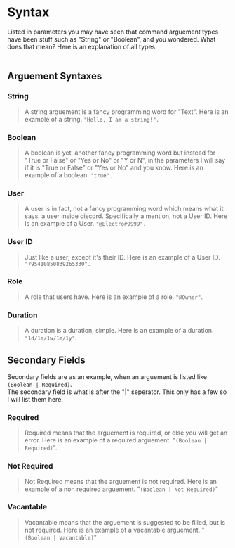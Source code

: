 # Syntax

Listed in parameters you may have seen that command arguement types have been stuff such as "String" or "Boolean", and you wondered. What does that mean? Here is an explanation of all types. <br> <br>


## Arguement Syntaxes

### String <br>
> A string arguement is a fancy programming word for "Text". Here is an example of a string. ``"Hello, I am a string!".``

### Boolean <br>
> A boolean is yet, another fancy programming word but instead for "True or False" or "Yes or No" or "Y or N", in the parameters I will say if it is "True or False" or "Yes or No" and you know. Here is an example of a boolean. ``"true".``

### User <br>
> A user is in fact, not a fancy programming word which means what it says, a user inside discord. Specifically a mention, not a User ID. Here is an example of a User. ``"@Electro#9999".``

### User ID <br>
> Just like a user, except it's their ID. Here is an example of a User ID. ``"795410850839265330".``

### Role <br>
> A role that users have. Here is an example of a role. ``"@Owner"``.

### Duration <br>
> A duration is a duration, simple. Here is an example of a duration. ``"1d/1m/1w/1m/1y"``.

## Secondary Fields <br>
Secondary fields are as an example, when an arguement is listed like ``(Boolean | Required)``. <br>
The secondary field is what is after the "|" seperator. This only has a few so I will list them here. <br>

### Required <br>
> Required means that the arguement is required, or else you will get an error. Here is an example of a required arguement. "``(Boolean | Required)``".

### Not Required <br>
> Not Required means that the arguement is not required. Here is an example of a non required arguement. "``(Boolean | Not Required)``"

### Vacantable <br>
> Vacantable means that the arguement is suggested to be filled, but is not required. Here is an example of a vacantable arguement. "``(Boolean | Vacantable)``"